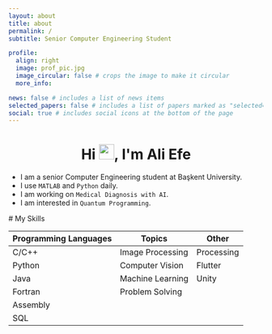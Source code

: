```yaml
---
layout: about
title: about
permalink: /
subtitle: Senior Computer Engineering Student

profile:
  align: right
  image: prof_pic.jpg
  image_circular: false # crops the image to make it circular
  more_info:

news: false # includes a list of news items
selected_papers: false # includes a list of papers marked as "selected={true}"
social: true # includes social icons at the bottom of the page
---
```


<h1 align="center">Hi <img src="https://media.giphy.com/media/hvRJCLFzcasrR4ia7z/giphy.gif" width="30" height="30">, I'm Ali Efe</h1>

- I am a senior Computer Engineering student at Başkent University.
- I use `MATLAB` and `Python` daily.
- I am working on `Medical Diagnosis with AI`.
- I am interested in `Quantum Programming`.


# My Skills

| **Programming Languages** | **Topics**                        | **Other**     |
|---------------------------|-----------------------------------|---------------|
| C/C++                     | Image Processing                  | Processing    |
| Python                    | Computer Vision                   | Flutter       |
| Java                      | Machine Learning                  | Unity         |
| Fortran                   | Problem Solving                   |               |   
| Assembly                  |                                   |               |
| SQL                       |                                   |               |